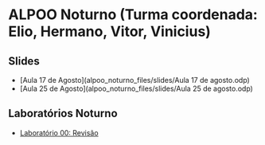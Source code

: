 # ALPOO Noturno (Turma coordenada: Elio, Hermano, Vitor, Vinicius)


## Slides

* [Aula 17 de Agosto](alpoo_noturno_files/slides/Aula 17 de agosto.odp)
* [Aula 25 de Agosto](alpoo_noturno_files/slides/Aula 25 de agosto.odp)

## Laboratórios Noturno

* [Laboratório 00: Revisão](alpoo_noturno_files/labs/00/lab00.md)
